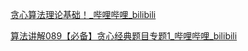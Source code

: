 



[贪心算法理论基础！_哔哩哔哩_bilibili](https://www.bilibili.com/video/BV1WK4y1R71x/?vd_source=96c1635797a0d7626fb60e973a29da38)





[算法讲解089【必备】贪心经典题目专题1_哔哩哔哩_bilibili](https://www.bilibili.com/video/BV1be41167yw/?spm_id_from=333.999.0.0&vd_source=96c1635797a0d7626fb60e973a29da38)